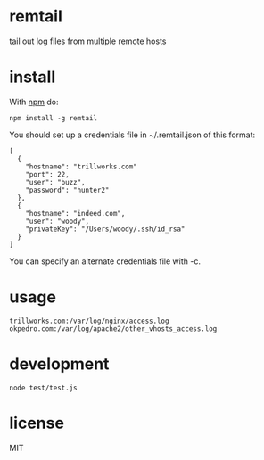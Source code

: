 # remtail

tail out log files from multiple remote hosts

# install

With [npm](https://npmjs.org) do:

```
npm install -g remtail
```

You should set up a credentials file in ~/.remtail.json of this format:

```
[
  {
    "hostname": "trillworks.com"
    "port": 22,
    "user": "buzz",
    "password": "hunter2"
  },
  {
    "hostname": "indeed.com",
    "user": "woody",
    "privateKey": "/Users/woody/.ssh/id_rsa"
  }
]
```

You can specify an alternate credentials file with -c.

# usage

```
trillworks.com:/var/log/nginx/access.log okpedro.com:/var/log/apache2/other_vhosts_access.log
```

# development

```node test/test.js```

# license

MIT
